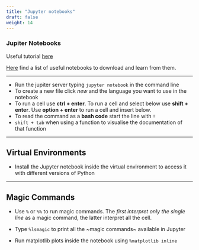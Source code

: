 ```yaml
---
title: "Jupyter notebooks"
draft: false
weight: 14
---
```


### Jupiter Notebooks

Useful tutorial [here](https://youtu.be/HW29067qVWk)

[Here](https://github.com/jupyter/jupyter/wiki/A-gallery-of-interesting-Jupyter-Notebooks)  find a list of useful notebooks to download and learn from them.

* * *

-   Run the jupiter server typing `jupyter notebook` in the command line
-   To create a new file click _new_ and the language you want to use in the notebook
-   To run a cell use **ctrl + enter**. To run a cell and select below use **shift + enter**. Use **option + enter** to run a cell and insert below.
-   To read the command as a **bash code** start the line with `!`
-   `shift + tab` when using a function to visualise the documentation of that function

* * *

## Virtual Environments

-   Install the Jupyter notebook inside the virtual environment to access it with different versions of Python

* * *

## Magic Commands

-   Use `%` or `%%` to run magic commands. The _first interpret only the single line_ as a magic command, the latter interpret all the cell.
-   Type `%lsmagic` to print all the ~magic commands~ available in Jupyter

-   Run matplotlib plots inside the notebook using `%matplotlib inline`
